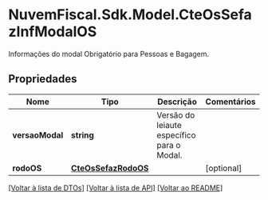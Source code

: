 # NuvemFiscal.Sdk.Model.CteOsSefazInfModalOS
Informações do modal  Obrigatório para Pessoas e Bagagem.

## Propriedades

Nome | Tipo | Descrição | Comentários
------------ | ------------- | ------------- | -------------
**versaoModal** | **string** | Versão do leiaute específico para o Modal. | 
**rodoOS** | [**CteOsSefazRodoOS**](CteOsSefazRodoOS.md) |  | [optional] 

[[Voltar à lista de DTOs]](../README.md#documentation-for-models) [[Voltar à lista de API]](../README.md#documentation-for-api-endpoints) [[Voltar ao README]](../README.md)

